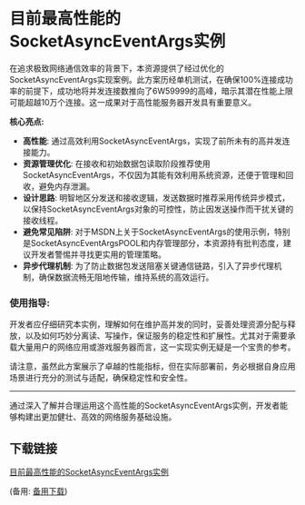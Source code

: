 # 目前最高性能的SocketAsyncEventArgs实例

在追求极致网络通信效率的背景下，本资源提供了经过优化的SocketAsyncEventArgs实现案例。此方案历经单机测试，在确保100%连接成功率的前提下，成功地将并发连接数推向了6W59999的高峰，暗示其潜在性能上限可能超越10万个连接。这一成果对于高性能服务器开发具有重要意义。

**核心亮点:**
- **高性能**: 通过高效利用SocketAsyncEventArgs，实现了前所未有的高并发连接能力。
- **资源管理优化**: 在接收和初始数据包读取阶段推荐使用SocketAsyncEventArgs，不仅因为其能有效利用系统资源，还便于管理和回收，避免内存泄漏。
- **设计思路**: 明智地区分发送和接收逻辑，发送数据时推荐采用传统异步模式，以保持SocketAsyncEventArgs对象的可控性，防止因发送操作而干扰关键的接收线程。
- **避免常见陷阱**: 对于MSDN上关于SocketAsyncEventArgs的使用示例，特别是SocketAsyncEventArgsPOOL和内存管理部分，本资源持有批判态度，建议开发者警惕并寻找更实用的管理策略。
- **异步代理机制**: 为了防止数据包发送阻塞关键通信链路，引入了异步代理机制，确保数据流畅无阻地传输，维持系统的高效运行。

### 使用指导:
开发者应仔细研究本实例，理解如何在维护高并发的同时，妥善处理资源分配与释放，以及如何巧妙分离读、写操作，保证服务的稳定性和扩展性。尤其对于需要承载大量用户的网络应用或游戏服务器而言，这一实现实例无疑是一个宝贵的参考。

请注意，虽然此方案展示了卓越的性能指标，但在实际部署前，务必根据自身应用场景进行充分的测试与适配，确保稳定性和安全性。

---

通过深入了解并合理运用这个高性能的SocketAsyncEventArgs实例，开发者能够构建出更加健壮、高效的网络服务基础设施。

## 下载链接
[目前最高性能的SocketAsyncEventArgs实例](https://pan.quark.cn/s/17396655e4fd) 

(备用: [备用下载](https://pan.baidu.com/s/1SFjZsSwBfdHqk85arxEc_A?pwd=1234))
